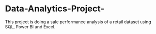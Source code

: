 # Data-Analytics-Project-
This project is doing a sale performance analysis of a retail dataset using SQL, Power BI and Excel.
